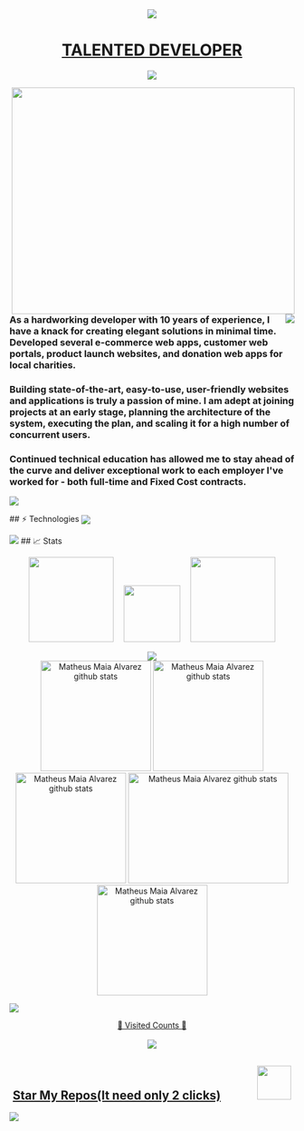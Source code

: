 <!DOCTYPE html>
<html>
<body>
    <div style="display: flex; justify-content: center;">
        <img align="center" src="./assets/Welcome.gif" />
    </div>
    <div align="center" width='100%'>
        <h1><a align='center' width='100%' href="mailto:chberry0830@gmail.com">TALENTED DEVELOPER</a></h1>
        <img src="https://camo.githubusercontent.com/76109812f3127b0f86940373897b04ac8943cb3c0f057f90046444480f61bafd/68747470733a2f2f692e696d6775722e636f6d2f77617856496d762e706e67" />
    </div>
    <p>
        <img align="right" style="width:500px; height:400px;" 
        src="./assets/Right_Side.gif" />
        <img align="right"
        src="https://readme-typing-svg.herokuapp.com/?lines=Sincere%20and%20%20Reliable%20Full-Stack%20Web%20Developer;10+%2B%20years%20of%20hands-on%20experience;Perfect%20Client-Oriented%20Guy&center=true&width=500&height=45" />
        <h3 align="left">As a hardworking developer with 10 years of experience, I have a knack for creating elegant solutions in minimal time. Developed several e-commerce web apps, customer web portals, product launch websites, and donation web apps for local charities.</h3>
        <h3 align="left">Building state-of-the-art, easy-to-use, user-friendly websites and applications is truly a passion of mine. I am adept at joining projects at an early stage, planning the architecture of the system, executing the plan, and scaling it for a high number of concurrent users.</h3>
        <h3 align="left">Continued technical education has allowed me to stay ahead of the curve and deliver exceptional work to each employer I've worked for - both full-time and Fixed Cost contracts.</h3>
        <img src="https://camo.githubusercontent.com/76109812f3127b0f86940373897b04ac8943cb3c0f057f90046444480f61bafd/68747470733a2f2f692e696d6775722e636f6d2f77617856496d762e706e67" />
    </p>
    <p>
        ## ⚡ Technologies
        <img align="center" src="https://skillicons.dev/icons?i=,,,,,,,,ts,,,,,,,,,,,,,,,,js,python,next,,,,,,,,,kubernetes,jenkins,,,,css,express,qt,django,nuxt,,,,prometheus,androidstudio,,docker,aws,azure,ansible,,html,nodejs,php,postgresql,c,rails,react,,solidity,go,java,flutter,reactivex,github,gitlab,cloudflare,,angular,laravel,mysql,,firebase,cpp,ruby,,fastapi,bots,reactivex,codepen,git,stackoverflow,styledcomponents,postman,,vue,wordpress,,,,flask,cs,,discord,unity,linux,swift,powershell,,,webpack,,figma,,,,,,dotnet,,kotlin,,,electron&perline=17"/>
    </p>
    <img src="https://camo.githubusercontent.com/76109812f3127b0f86940373897b04ac8943cb3c0f057f90046444480f61bafd/68747470733a2f2f692e696d6775722e636f6d2f77617856496d762e706e67" />
    ## 📈 Stats
    <p align="center">
        <img width="150" src="https://cdn.jsdelivr.net/gh/sun0225SUN/sun0225SUN/assets/images/left.png" />&emsp;
        <img src="https://media.tenor.com/0ENB5HuTH0gAAAAi/trophy-beker.gif" width="100px" height="100px">&emsp;
        <img width="150" src="https://cdn.jsdelivr.net/gh/sun0225SUN/sun0225SUN/assets/images/right.png" /> 
    </p>
    <p align="center">
    <div align="center">
        <img
            src="https://github-profile-trophy.vercel.app/?username=charles0830&theme=matrix&no-bg=true&no-frame=true&row=1&column=9&title=MultiLanguage,Commits,Followers,PullRequest,Repositories,Issues,Organizations,Stars,Reviews">
    </div>
    <div align="center">  
      <img height="195px" src="https://github-readme-stats.vercel.app/api?username=charles0830&title_color=00bfbf&icon_color=00bfbf&text_color=c9d1d9&bg_color=0d1117&hide_border=true&PAT_1" alt="Matheus Maia Alvarez github stats" /> 
      <img height="195px" src="https://github-readme-streak-stats.herokuapp.com/?user=charles0830&theme=github_dark&hide_border=true&PAT_1" alt="Matheus Maia Alvarez github stats" />
    </div>
    <div align="center">  
      <img height="195px" src="http://github-profile-summary-cards.vercel.app/api/cards/repos-per-language?username=charles0830&theme=github_dark&PAT_1" alt="Matheus Maia Alvarez github stats" />
      <img height="195px" width="283px" src="https://github-readme-stats.vercel.app/api/top-langs/?username=charles0830&layout=compact&hide_border=true&title_color=00bfbf&icon_color=00bfbf&text_color=c9d1d9&bg_color=0d1117&PAT_1&exclude_repo=AI-Image-Caption-Bot,School-Donation-Analysis,AI-Music-Generation,homemade-machine-learning" alt="Matheus Maia Alvarez github stats" />
      <img height="195px" src="http://github-profile-summary-cards.vercel.app/api/cards/most-commit-language?username=charles0830&theme=github_dark&exclude=go&PAT_1" alt="Matheus Maia Alvarez github stats" />
    </div>
    <p>
        <img src="https://camo.githubusercontent.com/76109812f3127b0f86940373897b04ac8943cb3c0f057f90046444480f61bafd/68747470733a2f2f692e696d6775722e636f6d2f77617856496d762e706e67" />
        <a target="blank" href="https://profile-counter.glitch.me/devgruu/count.svg">
            <p align="center">💖 Visited Counts 💖<br><br> <img
                    src="https://profile-counter.glitch.me/kritical0613/count.svg" />
            </p>
        </a>
    </p>
    <p>
        <h2 align="center">
            <a href="https://github.com/charles0830?tab=repositories">Star My Repos(It need only 2 clicks)</a>&nbsp;&nbsp;&nbsp;&nbsp;&nbsp;&nbsp;
            &nbsp;&nbsp;&nbsp;&nbsp;&nbsp;&nbsp;<a href="https://www.buymeacoffee.com/chberry830"><img src="https://cdn.buymeacoffee.com/buttons/v2/default-yellow.png" height="60"></a>
        </h2>
    </p>
    <img src="https://cdn.jsdelivr.net/gh/sun0225SUN/sun0225SUN/assets/images/rocket.png"/>
</body>
</html>
